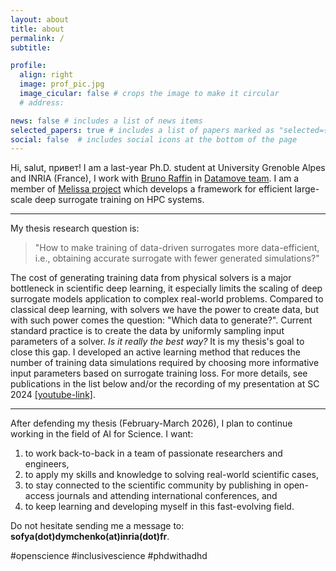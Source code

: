 ```yaml
---
layout: about
title: about
permalink: /
subtitle: 

profile:
  align: right
  image: prof_pic.jpg
  image_cicular: false # crops the image to make it circular
  # address: 

news: false # includes a list of news items
selected_papers: true # includes a list of papers marked as "selected={true}"
social: false  # includes social icons at the bottom of the page
---
```


Hi, salut, привет! I am a last-year Ph.D. student at University Grenoble Alpes and INRIA (France), I work with [Bruno Raffin](https://datamove.imag.fr/bruno.raffin/) in [Datamove team](https://team.inria.fr/datamove/). I am a member of [Melissa project](https://linktr.ee/melissa.inria) which develops a framework for efficient large-scale deep surrogate training on HPC systems.

---

My thesis research question is:
> "How to make training of data-driven surrogates more data-efficient, i.e., obtaining accurate surrogate with fewer generated simulations?"

The cost of generating training data from physical solvers is a major bottleneck in scientific deep learning, it especially limits the scaling of deep surrogate models application to complex real-world problems. Compared to classical deep learning, with solvers we have the power to create data, but with such power comes the question: "Which data to generate?". Current standard practice is to create the data by uniformly sampling input parameters of a solver. *Is it really the best way?*  It is my thesis's goal to close this gap. I developed an active learning method that reduces the number of training data simulations required by choosing more informative input parameters based on surrogate training loss. For more details, see publications in the list below and/or the recording of my presentation at SC 2024 [[youtube-link]](https://youtu.be/WUfa6SunwGc?si=zjwIf1VKYd00T9lH). 

---

After defending my thesis (February-March 2026), I plan to continue working in the field of AI for Science. I want:
1) to work back-to-back in a team of passionate researchers and engineers, 
2) to apply my skills and knowledge to solving real-world scientific cases, 
3) to stay connected to the scientific community by publishing in open-access journals and attending international conferences, and 
4) to keep learning and developing myself in this fast-evolving field.


Do not hesitate sending me a message to: **sofya(dot)dymchenko(at)inria(dot)fr**.

#openscience #inclusivescience #phdwithadhd

